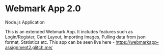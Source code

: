 Webmark App 2.0
==============================
Node.js Application

This is an extended Webmark App.
It includes features such as Login/Register, Card Layout, Importing Images, Pulling data from json format, Statistics etc.
This app can be seen live here - https://webmarkapp-assignment2.glitch.me/
